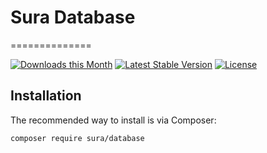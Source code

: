 # Sura Database
==============

[![Downloads this Month](https://img.shields.io/packagist/dm/sura/database.svg)](https://packagist.org/packages/sura/database)
[![Latest Stable Version](https://poser.pugx.org/sura/database/v/stable)](https://github.com/sura/database/releases)
[![License](https://poser.pugx.org/sura/database/license)](https://github.com/sura/database/blob/master/license.md)

Installation
------------

The recommended way to install is via Composer:

```
composer require sura/database
```
